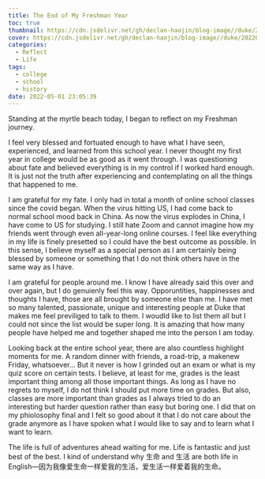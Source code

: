 ```yaml
---
title: The End of My Freshman Year
toc: true
thumbnail: https://cdn.jsdelivr.net/gh/declan-haojin/blog-image//duke/20220502001556.png
cover: https://cdn.jsdelivr.net/gh/declan-haojin/blog-image//duke/20220502001556.png
categories:
  - Reflect
  - Life
tags:
  - college
  - school
  - history
date: 2022-05-01 23:05:39
---
```


Standing at the myrtle beach today, I began to reflect on my Freshman journey. 



I feel very blessed and fortuated enough to have what I have seen, experienced, and learned from this school year. I never thought my first year in college would be as good as it went through. I was questioning about fate and believed everything is in my control if I worked hard enough. It is just not the truth after experiencing and contemplating on all the things that happened to me. 

I am grateful for my fate. I only had in total a month of online school classes since the covid began. When the virus hitting US, I had come back to normal school mood back in China. As now the virus explodes in China, I have come to US for studying. I still hate Zoom and cannot imagine how my friends went through even all-year-long online courses. I feel like everything in my life is finely presetted so I could have the best outcome as possible. In this sense, I believe myself as a special person as I am certainly being blessed by someone or something that I do not think others have in the same way as I have.

I am grateful for people around me. I know I have already said this over and over again, but I do genuienly feel this way. Opporuntities, happinesses and thoughts I have, those are all brought by someone else than me. I have met so many talented, passionate, unique and interesting people at Duke that makes me feel previliged to talk to them. I woudld like to list them all but I could not since the list would be super long. It is amazing that how many people have helped me and together shaped me into the person I am today.

Looking back at the entire school year, there are also countless highlight moments for me. A random dinner with friends, a road-trip, a makenew Friday, whatsoever... But it never is how I grinded out an exam or what is my quiz score on certain tests. I believe, at least for me, grades is the least important thing among all those important things. As long as I have no regrets to myself, I do not think I should put more time on grades. But also, classes are more important than grades as I always tried to do an interesting but harder question rather than easy but boring one. I did that on my phiolosophy final and I felt so good about it that I do not care about the grade anymore as I have spoken what I would like to say and to learn what I want to learn.

The life is full of adventures ahead waiting for me. Life is fantastic and just best of the best. I kind of understand why 生命 and 生活 are both life in English—因为我像爱生命一样爱我的生活，爱生活一样爱着我的生命。
